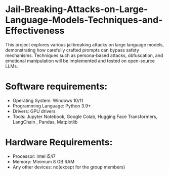 # Jail-Breaking-Attacks-on-Large-Language-Models-Techniques-and-Effectiveness
This project explores various jailbreaking attacks on large language models, demonstrating how carefully  crafted prompts can bypass safety mechanisms. Techniques such as persona-based attacks, obfuscation,  and emotional manipulation will be implemented and tested on open-source LLMs.

# Software requirements:
- Operating System: Windows 10/11 
- Programming Language: Python 3.9+ 
- Drivers: GPU drivers                                            
- Tools: Jupyter Notebook, Google Colab, Hugging Face Transformers, LangChain , Pandas, Matplotlib 

# Hardware Requirements:  
- Processor: Intel i5/i7 
- Memory: Minimum 8 GB RAM 
- Any other devices: no(except for the group members)
